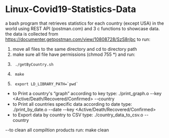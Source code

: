 # Linux-Covid19-Statistics-Data
a bash program that retrieves statistics for each country (except USA) in the world using REST API (postman.com) and 3 c functions to showcase data.
the data is collected from https://documenter.getpostman.com/view/10808728/SzS8rjbc
to run:

1. move all files to the same directory and cd to directory path
2. make sure all file have permissions (chmod 755 *) and run: 
3.      ./getByCountry.sh
4.      make
5.      export LD_LIBRARY_PATH=`pwd`

- to Print a country's “graph” according to key type:  ./print_graph.o --key <Active/Death/Recovered/Confirmed> --country <country name>
- to Print all countries specific data according to date type: ./print_by_date.o --date <yyyy-MM-dd> --key <Active/Death/Recovered/Confirmed>
- to Export data by country to CSV type: ./country_data_to_csv.o --country <country name>
  
--to clean all compiltion products run: make clean
